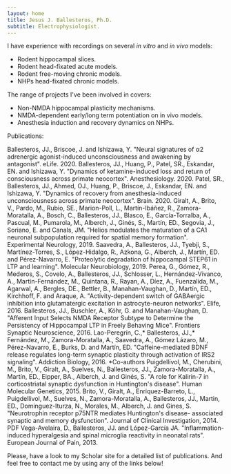 ```yaml
---
layout: home
title: Jesus J. Ballesteros, Ph.D.
subtitle: Electrophysiologist. 
---
```


I have experience with recordings on several _in vitro_ and _in vivo_ models:

- Rodent hippocampal slices.
- Rodent head-fixated acute models.
- Rodent free-moving chronic models.
- NHPs head-fixated chronic models.

The range of projects I've been involved in covers:

- Non-NMDA hippocampal plasticity mechanisms.
- NMDA-dependent early/long term potentiation on in vivo models.
- Anesthesia induction and recovery dynamics on NHPs. 

Publications:

Ballesteros, JJ., Briscoe, J. and Ishizawa, Y. "Neural signatures of α2 adrenergic agonist-induced unconsciousness and awakening by antagonist". eLife. 2020.
Ballesteros, JJ., Huang, P., Patel, SR., Eskandar, EN. and Ishizawa, Y. "Dynamics of ketamine-induced loss and return of consciousness across primate neocortex". Anesthesiology. 2020.
Patel, SR., Ballesteros, JJ., Ahmed, OJ., Huang, P., Briscoe, J., Eskandar, EN. and Ishizawa, Y. "Dynamics of recovery from anesthesia-induced unconsciousness across primate neocortex". Brain. 2020.
Giralt, A., Brito, V., Pardo, M., Rubio, SE., Marion-Poll, L., Martín-Ibáñez, R., Zamora-Moratalla, A., Bosch, C., Ballesteros, JJ., Blasco, E., García-Torralba, A., Pascual, M., Pumarola, M., Alberch, J., Ginés, S., Martín, ED., Segovia, J., Soriano, E. and Canals, JM. "Helios modulates the maturation of a CA1 neuronal subpopulation required for spatial memory formation". Experimental Neurology, 2019.
Saavedra, A., Ballesteros, JJ., Tyebji, S., Martínez-Torres, S., López-Hidalgo, R., Azkona, G., Alberch, J., Martín, ED. and Pérez-Navarro, E. "Proteolytic degradation of hippocampal STEP61 in LTP and learning". Molecular Neurobiology, 2019.
Perea, G., Gómez, R., Mederos, S., Covelo, A., Ballesteros, JJ., Schlosser, L., Hernández-Vivanco, A., Martín-Fernández, M., Quintana, R., Rayan, A., Díez, A., Fuenzalida, M., Agarwal, A., Bergles, DE., Bettler, B., Manahan-Vaughan, D., Martín, ED., Kirchhoff, F. and Araque, A. "Activity-dependent switch of GABAergic inhibition into glutamatergic excitation in astrocyte-neuron networks". Elife, 2016.
Ballesteros, JJ., Buschler, A., Köhr, G. and Manahan-Vaughan, D. "Afferent Input Selects NMDA Receptor Subtype to Determine the Persistency of Hippocampal LTP in Freely Behaving Mice". Frontiers Synaptic Neuroscience, 2016.
Lao-Peregrín, C.,* Ballesteros, JJ.,* Fernández, M., Zamora-Moratalla, A., Saavedra, A., Gómez Lázaro, M., Pérez-Navarro, E., Burks, D. and Martín, ED. "Caffeine-mediated BDNF release regulates long-term synaptic plasticity through activation of IRS2 signaling". Addiction Biology, 2016. *Co-authors
Puigdellívol, M., Cherubini, M., Brito, V., Giralt, A., Suelves, N., Ballesteros, JJ., Zamora-Moratalla, A., Martín, ED., Eipper, BA., Alberch, J. and Ginés, S. "A role for Kalirin-7 in corticostriatal synaptic dysfunction in Huntington's disease". Human Molecular Genetics, 2015.
Brito, V., Giralt, A., Enriquez-Barreto, L., Puigdellivol, M., Suelves, N., Zamora-Moratalla, A., Ballesteros, JJ., Martin, ED., Dominguez-Iturza, N., Morales, M., Alberch, J. and Gines, S. "Neurotrophin receptor p75NTR mediates Huntington's disease- associated synaptic and memory dysfunction". Journal of Clinical Investigation, 2014. PDF
Vega-Avelaira, D., Ballesteros, JJ. and López-García JA. "Inflammation-induced hyperalgesia and spinal microglia reactivity in neonatal rats". European Journal of Pain, 2013.

Please, have a look to my Scholar site for a detailed list of publications.
And feel free to contact me by using any of the links below!
